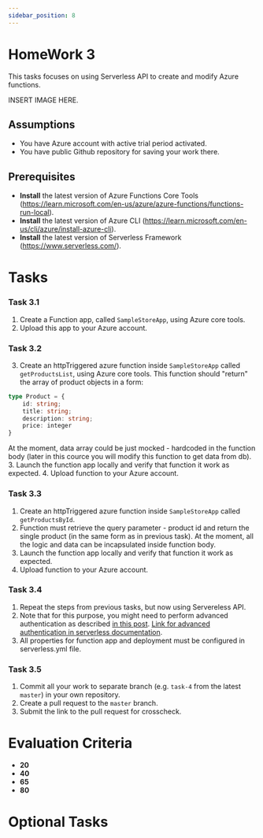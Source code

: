 ```yaml
---
sidebar_position: 8
---
```


# HomeWork 3

This tasks focuses on using Serverless API to create and modify Azure functions.

INSERT IMAGE HERE.

## Assumptions
- You have Azure account with active trial period activated.
- You have public Github repository for saving your work there.  

## Prerequisites
- **Install** the latest version of Azure Functions Core Tools (https://learn.microsoft.com/en-us/azure/azure-functions/functions-run-local).
- **Install** the latest version of Azure CLI (https://learn.microsoft.com/en-us/cli/azure/install-azure-cli).
- **Install** the latest version of Serverless Framework (https://www.serverless.com/).

# Tasks

### Task 3.1
1. Create a Function app, called `SampleStoreApp`, using Azure core tools.
2. Upload this app to your Azure account.

### Task 3.2
3. Create an httpTriggered azure function inside `SampleStoreApp` called `getProductsList`, using Azure core tools. This function should "return" the array of product objects in a form:
```typescript
type Product = {
    id: string;
    title: string;
    description: string;
    price: integer
}
```
At the moment, data array could be just mocked - hardcoded in the function body (later in this cource you will modify this function to get data from db).
3. Launch the function app locally and verify that function it work as expected.
4. Upload function to your Azure account.


### Task 3.3

1. Create an httpTriggered azure function inside `SampleStoreApp` called `getProductsById`.
2. Function must retrieve the query parameter - product id and return the single product (in the same form as in previous task).
At the moment, all the logic and data can be incapsulated inside function body.
3. Launch the function app locally and verify that function it work as expected.
4. Upload function to your Azure account.

### Task 3.4

1. Repeat the steps from previous tasks, but now using Servereless API.
2. Note that for this purpose, you might need to perform advanced authentication as described [in this post](https://forum.serverless.com/t/unable-to-deploy-to-azure/9358). [Link for advanced authentication in serverless documentation](https://github.com/serverless/serverless-azure-functions#advanced-authentication).
3. All properties for function app and deployment must be configured in serverless.yml file.

### Task 3.5

1. Commit all your work to separate branch (e.g. `task-4` from the latest `master`) in your own repository.
2. Create a pull request to the `master` branch.
3. Submit the link to the pull request for crosscheck.

# Evaluation Criteria
- **20**
- **40**
- **65**
- **80**
# Optional Tasks
